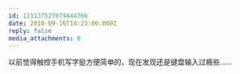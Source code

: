 ```yaml
---
id: 111137527879444766
date: 2010-09-16T14:23:00.000Z
reply: false
media_attachments: 0
---
```


以前觉得触控手机写字挺方便简单的，现在发现还是键盘输入过瘾些…… ​​​​

